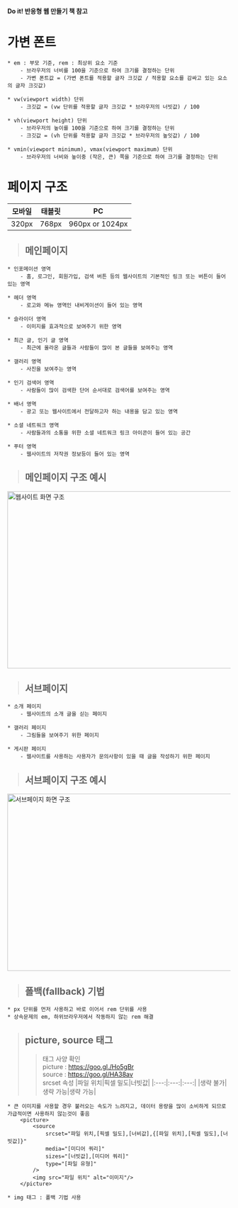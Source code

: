 **Do it! 반응형 웹 만들기 책 참고**

# 가변 폰트
    * em : 부모 기준, rem : 최상위 요소 기준
        - 브라우저의 너비를 100을 기준으로 하여 크기를 결정하는 단위
        - 가변 폰트값 = (가변 폰트를 적용할 글자 크깃값 / 적용할 요소를 감싸고 있는 요소의 글자 크깃값)

    * vw(viewport width) 단위
        - 크깃값 = (vw 단위를 적용할 글자 크깃값 * 브라우저의 너빗값) / 100

    * vh(viewport height) 단위
        - 브라우저의 높이를 100을 기준으로 하여 크기를 결정하는 단위
        - 크깃값 = (vh 단위를 적용할 글자 크깃값 * 브라우저의 높잇값) / 100

    * vmin(viewport minimum), vmax(viewport maximum) 단위
        - 브라우저의 너비와 높이중 (작은, 큰) 쪽을 기준으로 하여 크기를 결정하는 단위

# 페이지 구조

|모바일|태블릿|PC|
|:---:|:---:|:---:|
|320px|768px|960px or 1024px|

> ## 메인페이지
    * 인포메이션 영역
        - 홈, 로그인, 회원가입, 검색 버튼 등의 웹사이트의 기본적인 링크 또는 버튼이 들어 있는 영역

    * 헤더 영역
        - 로고와 메뉴 영역인 내비게이션이 들어 있는 영역

    * 슬라이더 영역
        - 이미지를 효과적으로 보여주기 위한 영역

    * 최근 글, 인기 글 영역
        - 최근에 올라온 글들과 사람들이 많이 본 글들을 보여주는 영역

    * 갤러리 영역
        - 사진을 보여주는 영역

    * 인기 검색어 영역
        - 사람들이 많이 검색한 단어 순서대로 검색어를 보여주는 영역

    * 배너 영역
        - 광고 또는 웹사이트에서 전달하고자 하는 내용을 담고 있는 영역

    * 소셜 네트워크 영역
        - 사람들과의 소통을 위한 소셜 네트워크 링크 아이콘이 들어 있는 공간

    * 푸터 영역
        - 웹사이트의 저작권 정보등이 들어 있는 영역

> ## 메인페이지 구조 예시
<img src="src/static/img/WebPage.png" width="800px" height="400px" alt="웹사이트 화면 구조" ></img>

> ## 서브페이지
    * 소개 페이지
        - 웹사이트의 소개 글을 싣는 페이지

    * 갤러리 페이지
        - 그림들을 보여주기 위한 페이지
    
    * 게시판 페이지
        - 웹사이트를 사용하는 사용자가 문의사항이 있을 때 글을 작성하기 위한 페이지    

> ## 서브페이지 구조 예시
<img src="src/static/img/SubPage.png" width="800px" height="400px" alt="서브페이지 화면 구조" ></img>

> ## 폴백(fallback) 기법
    * px 단위를 먼저 사용하고 바로 이어서 rem 단위를 사용
    * 상속문제의 em, 하위브라우저에서 작동하지 않는 rem 해결

> ## picture, source 태그
>   > 태그 사양 확인 <br/>
>   > picture : https://goo.gl./Ho5gBr <br/>
>   > source : https://goo.gl/HA38av<br />
>   > srcset 속성
>   > |파일 위치|픽셀 밀도|너빗값|
>   > |:---:|:---:|:---:|
>   > |생략 불가|생략 가능|생략 가능|

    * 큰 이미지를 사용할 경우 불러오는 속도가 느려지고, 데이터 용량을 많이 소비하게 되므로 가급적이면 사용하지 않는것이 좋음
        <picture>
            <source
                srcset="파일 위치,[픽셀 밀도],[너비값],{[파일 위치],[픽셀 밀도],[너빗값]}"
                media="[미디어 쿼리]"
                sizes="[너빗값],[미디어 쿼리]"
                type="[파일 유형]"
            />
            <img src="파일 위치" alt="이미지"/>
        </picture>

    * img 태그 : 폴백 기법 사용



